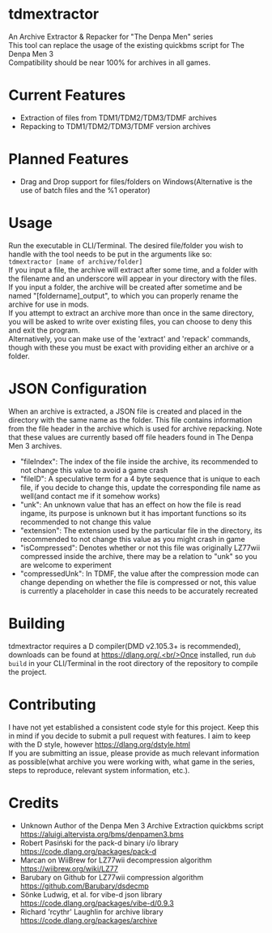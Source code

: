 # tdmextractor
An Archive Extractor &amp; Repacker for "The Denpa Men" series
<br/>This tool can replace the usage of the existing quickbms script for The Denpa Men 3
<br/>Compatibility should be near 100% for archives in all games.
# Current Features
- Extraction of files from TDM1/TDM2/TDM3/TDMF archives
- Repacking to TDM1/TDM2/TDM3/TDMF version archives
# Planned Features
- Drag and Drop support for files/folders on Windows(Alternative is the use of batch files and the %1 operator)
# Usage
Run the executable in CLI/Terminal. The desired file/folder you wish to handle with the tool needs to be put in the arguments like so:
<br/>`tdmextractor [name of archive/folder]`
<br/>If you input a file, the archive will extract after some time, and a folder with the filename and an underscore will appear in your directory with the files.
<br/>If you input a folder, the archive will be created after sometime and be named "[foldername]_output", to which you can properly rename the archive for use in mods.
<br/>If you attempt to extract an archive more than once in the same directory, you will be asked to write over existing files, you can choose to deny this and exit the program.
<br/>Alternatively, you can make use of the 'extract' and 'repack' commands, though with these you must be exact with providing either an archive or a folder.
# JSON Configuration
When an archive is extracted, a JSON file is created and placed in the directory with the same name as the folder.  This file contains information from the file header in the archive which is used for archive repacking. Note that these values are currently based off file headers found in The Denpa Men 3 archives.
- "fileIndex": The index of the file inside the archive, its recommended to not change this value to avoid a game crash
- "fileID": A speculative term for a 4 byte sequence that is unique to each file, if you decide to change this, update the corresponding file name as well(and contact me if it somehow works)
- "unk": An unknown value that has an effect on how the file is read ingame, its purpose is unknown but it has important functions so its recommended to not change this value
- "extension": The extension used by the particular file in the directory, its recommended to not change this value as you might crash in game
- "isCompressed": Denotes whether or not this file was originally LZ77wii compressed inside the archive, there may be a relation to "unk" so you are welcome to experiment
- "compressedUnk": In TDMF, the value after the compression mode can change depending on whether the file is compressed or not, this value is currently a placeholder in case this needs to be accurately recreated
# Building
tdmextractor requires a D compiler(DMD v2.105.3+ is recommended), downloads can be found at https://dlang.org/.<br/>Once installed, run `dub build` in your CLI/Terminal in the root directory of the repository to compile the project.
# Contributing
I have not yet established a consistent code style for this project. Keep this in mind if you decide to submit a pull request with features. I aim to keep with the D style, however https://dlang.org/dstyle.html
<br/>If you are submitting an issue, please provide as much relevant information as possible(what archive you were working with, what game in the series, steps to reproduce, relevant system information, etc.).
# Credits
- Unknown Author of the Denpa Men 3 Archive Extraction quickbms script https://aluigi.altervista.org/bms/denpamen3.bms
- Robert Pasiński for the pack-d binary i/o library https://code.dlang.org/packages/pack-d
- Marcan on WiiBrew for LZ77wii decompression algorithm https://wiibrew.org/wiki/LZ77
- Barubary on Github for LZ77wii compression algorithm https://github.com/Barubary/dsdecmp
- Sönke Ludwig, et al. for vibe-d json library https://code.dlang.org/packages/vibe-d/0.9.3
- Richard 'rcythr' Laughlin for archive library https://code.dlang.org/packages/archive
